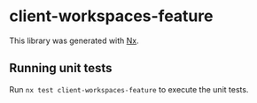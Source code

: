 # client-workspaces-feature

This library was generated with [Nx](https://nx.dev).

## Running unit tests

Run `nx test client-workspaces-feature` to execute the unit tests.
